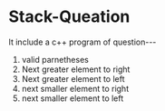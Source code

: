 # Stack-Queation


It include a c++ program of question---

1. valid parnetheses
2. Next greater element to right
3. Next greater element to left
4. next smaller element to right
5. next smaller element to left
